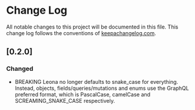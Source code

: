 # Change Log
All notable changes to this project will be documented in this file. This change log follows the conventions of [keepachangelog.com](http://keepachangelog.com/).

## [0.2.0]
### Changed
- BREAKING Leona no longer defaults to snake_case for everything. Instead, objects, fields/queries/mutations and enums use the GraphQL preferred format, which is PascalCase, camelCase and SCREAMING_SNAKE_CASE respectively.
